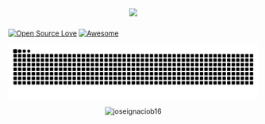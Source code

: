 <h1 align="center">
  <a href="https://github.com/joseignaciob16"> <img src="https://readme-typing-svg.herokuapp.com?size=40&color=58B741&center=verdadero&vCenter=verdadero&width=500&height=55&lines=Hi%2C+I'm+Jose+Ignacio!">
  </a>
</h1>

[![Open Source Love](https://badges.frapsoft.com/os/v2/open-source.svg?v=103)](https://tenor.com/view/linus-torvalds-linus-nvidia-fuck-you-gif-19475186) 
[![Awesome](https://cdn.rawgit.com/sindresorhus/awesome/d7305f38d29fed78fa85652e3a63e154dd8e8829/media/badge.svg)](#)

<img src="https://raw.githubusercontent.com/artart222/artart222/output/github-contribution-grid-snake.svg">

<p align="center"> <img src="https://github-readme-streak-stats.herokuapp.com/?user=joseignaciob16&" alt="joseignaciob16" /> </p>
